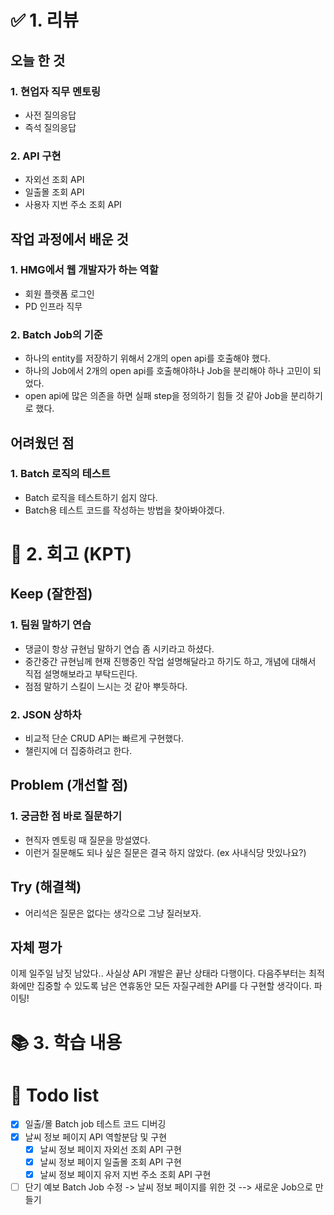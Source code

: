 # ✅ 1. 리뷰
## 오늘 한 것
### 1. 현업자 직무 멘토링
- 사전 질의응답
- 즉석 질의응답 

### 2. API 구현
- 자외선 조회 API
- 일출몰 조회 API
- 사용자 지번 주소 조회 API

## 작업 과정에서 배운 것
### 1. HMG에서 웹 개발자가 하는 역할
- 회원 플랫폼 로그인
- PD 인프라 직무

### 2. Batch Job의 기준
- 하나의 entity를 저장하기 위해서 2개의 open api를 호출해야 했다.
- 하나의 Job에서 2개의 open api를 호출해야하나 Job을 분리해야 하나 고민이 되었다.
- open api에 많은 의존을 하면 실패 step을 정의하기 힘들 것 같아 Job을 분리하기로 했다. 

## 어려웠던 점
### 1. Batch 로직의 테스트
- Batch 로직을 테스트하기 쉽지 않다. 
- Batch용 테스트 코드를 작성하는 방법을 찾아봐야겠다.  

# 🤔 2. 회고 (KPT)
## Keep (잘한점)
### 1. 팀원 말하기 연습
- 댕글이 항상 규현님 말하기 연습 좀 시키라고 하셨다. 
- 중간중간 규현님께 현재 진행중인 작업 설명해달라고 하기도 하고, 개념에 대해서 직접 설명해보라고 부탁드린다.
- 점점 말하기 스킬이 느시는 것 같아 뿌듯하다.

### 2. JSON 상하차
- 비교적 단순 CRUD API는 빠르게 구현했다.
- 챌린지에 더 집중하려고 한다. 

## Problem (개선할 점)
### 1. 궁금한 점 바로 질문하기
- 현직자 멘토링 때 질문을 망설였다. 
- 이런거 질문해도 되나 싶은 질문은 결국 하지 않았다. (ex 사내식당 맛있나요?)

## Try (해결책)
- 어리석은 질문은 없다는 생각으로 그냥 질러보자. 

## 자체 평가
이제 일주일 남짓 남았다.. 사실상 API 개발은 끝난 상태라 다행이다. 다음주부터는 최적화에만 집중할 수 있도록 
남은 연휴동안 모든 자질구레한 API를 다 구현할 생각이다. 파이팅!

# 📚 3. 학습 내용

# 💁‍ Todo list
- [x] 일출/몰 Batch job 테스트 코드 디버깅
- [x] 날씨 정보 페이지 API 역할분담 및 구현
  - [x] 날씨 정보 페이지 자외선 조회 API 구현
  - [x] 날씨 정보 페이지 일출몰 조회 API 구현
  - [x] 날씨 정보 페이지 유저 지번 주소 조회 API 구현
- [ ] 단기 예보 Batch Job 수정 -> 날씨 정보 페이지를 위한 것 --> 새로운 Job으로 만들기
